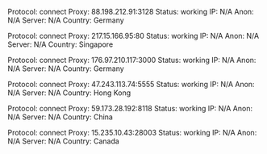 Protocol: connect
Proxy: 88.198.212.91:3128
Status: working
IP: N/A
Anon: N/A
Server: N/A
Country: Germany

Protocol: connect
Proxy: 217.15.166.95:80
Status: working
IP: N/A
Anon: N/A
Server: N/A
Country: Singapore

Protocol: connect
Proxy: 176.97.210.117:3000
Status: working
IP: N/A
Anon: N/A
Server: N/A
Country: Germany

Protocol: connect
Proxy: 47.243.113.74:5555
Status: working
IP: N/A
Anon: N/A
Server: N/A
Country: Hong Kong

Protocol: connect
Proxy: 59.173.28.192:8118
Status: working
IP: N/A
Anon: N/A
Server: N/A
Country: China

Protocol: connect
Proxy: 15.235.10.43:28003
Status: working
IP: N/A
Anon: N/A
Server: N/A
Country: Canada

